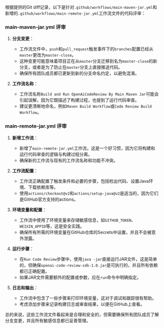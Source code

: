根据提供的Git diff记录，以下是针对`.github/workflows/main-maven-jar.yml`和新增的`.github/workflows/main-remote-jar.yml`工作流文件的代码评审：

### main-maven-jar.yml 评审

1. **分支变更**：
   - 工作流文件中，`push`和`pull_request`触发事件下的`branches`配置已经从`master`更改为`master-close`。
   - 这种变更可能意味着项目正在从`master`分支迁移到名为`master-close`的新分支，或者是为了防止在`master`分支上直接推送代码。
   - 确保所有团队成员都已更新到新的分支命名约定，以避免混淆。

2. **工作流名称**：
   - 工作流名称`Build and Run OpenAiCodeReview By Main Maven Jar`可能会引起误解，因为它既描述了构建过程，也提到了运行代码审查。
   - 建议更清晰地命名，例如`Maven Build Workflow`或`Code Review Build Workflow`。

### main-remote-jar.yml 评审

1. **新增工作流**：
   - 新增了`main-remote-jar.yml`工作流，这是一个好习惯，因为它将构建和运行代码审查的逻辑与构建过程分离。
   - 确保新的工作流与现有的工作流名称和功能不冲突。

2. **工作流配置**：
   - 工作流正确配置了触发条件和必要的步骤，包括检出代码、设置Java环境、下载依赖库等。
   - 使用`actions/checkout@v2`和`actions/setup-java@v2`是适当的，因为它们是GitHub官方支持的actions。

3. **环境变量和配置**：
   - 工作流中使用了环境变量来存储敏感信息，如`GITHUB_TOKEN`、`WEIXIN_APPID`等，这是安全实践。
   - 确保所有所需的环境变量在GitHub仓库的Secrets中设置，并且不会被意外泄露。

4. **运行步骤**：
   - 在`Run Code Review`步骤中，使用`java -jar`直接运行JAR文件，这是简单的，但确保`openai-code-review-sdk-1.0.jar`是可执行的，并且所有依赖都已正确配置。
   - 如果JAR文件需要额外的配置或参数，应在`run`命令中明确指定。

5. **日志和输出**：
   - 工作流中包含了一些步骤来打印环境变量，这对于调试和跟踪很有帮助。
   - 考虑添加步骤来记录构建日志或审查结果，以便在GitHub上查看。

总的来说，这些工作流文件看起来是合理和安全的，但需要确保所有团队成员了解分支变更，并且所有敏感信息都已妥善管理。